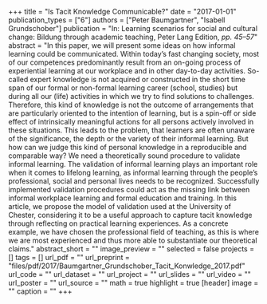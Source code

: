 +++
title = "Is Tacit Knowledge Communicable?"
date = "2017-01-01"
publication_types = ["6"]
authors = ["Peter Baumgartner", "Isabell Grundschober"]
publication = "In: Learning scenarios for social and cultural change: Bildung through academic teaching, Peter Lang Edition, _pp. 45–57_"
abstract = "In this paper, we will present some ideas on how informal learning could be communicated. Within today’s fast changing society, most of our competences predominantly result from an on-going process of experiential learning at our workplace and in other day-to-day activities. So-called expert knowledge is not acquired or constructed in the short time span of our formal or non-formal learning career (school, studies) but during all our (life) activities in which we try to find solutions to challenges. Therefore, this kind of knowledge is not the outcome of arrangements that are particularly oriented to the intention of learning, but is a spin-off or side effect of intrinsically meaningful actions for all persons actively involved in these situations. This leads to the problem, that learners are often unaware of the significance, the depth or the variety of their informal learning. But how can we judge this kind of personal knowledge in a reproducible and comparable way? We need a theoretically sound procedure to validate informal learning. The validation of informal learning plays an important role when it comes to lifelong learning, as informal learning through the people’s professional, social and personal lives needs to be recognized. Successfully implemented validation procedures could act as the missing link between informal workplace learning and formal education and training. In this article, we propose the model of validation used at the University of Chester, considering it to be a useful approach to capture tacit knowledge through reflecting on practical learning experiences. As a concrete example, we have chosen the professional field of teaching, as this is where we are most experienced and thus more able to substantiate our theoretical claims."
abstract_short = ""
image_preview = ""
selected = false
projects = []
tags = []
url_pdf = ""
url_preprint = "files/pdf/2017/Baumgartner_Grundschober_Tacit_Konwledge_2017.pdf"
url_code = ""
url_dataset = ""
url_project = ""
url_slides = ""
url_video = ""
url_poster = ""
url_source = ""
math = true
highlight = true
[header]
image = ""
caption = ""
+++
